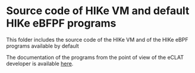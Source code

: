 # Source code of HIKe VM and default HIKe eBFPF programs

This folder includes the source code of the HIKe VM and of the 
HIKe eBPF programs available by default

The documentation of the programs from the point of view of 
the eCLAT developer is available [here](https://hike-eclat.readthedocs.io/en/latest/hike_programs.html).
